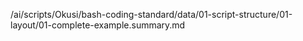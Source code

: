 /ai/scripts/Okusi/bash-coding-standard/data/01-script-structure/01-layout/01-complete-example.summary.md